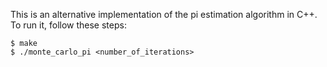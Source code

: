 This is an alternative implementation of the pi estimation algorithm in C++. To
run it, follow these steps:

```
$ make
$ ./monte_carlo_pi <number_of_iterations>
```

